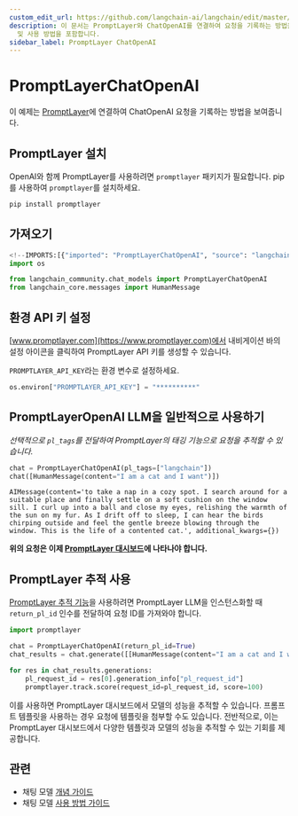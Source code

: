 ```yaml
---
custom_edit_url: https://github.com/langchain-ai/langchain/edit/master/docs/docs/integrations/chat/promptlayer_chatopenai.ipynb
description: 이 문서는 PromptLayer와 ChatOpenAI를 연결하여 요청을 기록하는 방법을 설명합니다. 설치, 환경 변수 설정
  및 사용 방법을 포함합니다.
sidebar_label: PromptLayer ChatOpenAI
---
```


# PromptLayerChatOpenAI

이 예제는 [PromptLayer](https://www.promptlayer.com)에 연결하여 ChatOpenAI 요청을 기록하는 방법을 보여줍니다.

## PromptLayer 설치
OpenAI와 함께 PromptLayer를 사용하려면 `promptlayer` 패키지가 필요합니다. pip를 사용하여 `promptlayer`를 설치하세요.

```python
pip install promptlayer
```


## 가져오기

```python
<!--IMPORTS:[{"imported": "PromptLayerChatOpenAI", "source": "langchain_community.chat_models", "docs": "https://api.python.langchain.com/en/latest/chat_models/langchain_community.chat_models.promptlayer_openai.PromptLayerChatOpenAI.html", "title": "PromptLayerChatOpenAI"}, {"imported": "HumanMessage", "source": "langchain_core.messages", "docs": "https://api.python.langchain.com/en/latest/messages/langchain_core.messages.human.HumanMessage.html", "title": "PromptLayerChatOpenAI"}]-->
import os

from langchain_community.chat_models import PromptLayerChatOpenAI
from langchain_core.messages import HumanMessage
```


## 환경 API 키 설정
[www.promptlayer.com](https://www.promptlayer.com)에서 내비게이션 바의 설정 아이콘을 클릭하여 PromptLayer API 키를 생성할 수 있습니다.

`PROMPTLAYER_API_KEY`라는 환경 변수로 설정하세요.

```python
os.environ["PROMPTLAYER_API_KEY"] = "**********"
```


## PromptLayerOpenAI LLM을 일반적으로 사용하기
*선택적으로 `pl_tags`를 전달하여 PromptLayer의 태깅 기능으로 요청을 추적할 수 있습니다.*

```python
chat = PromptLayerChatOpenAI(pl_tags=["langchain"])
chat([HumanMessage(content="I am a cat and I want")])
```


```output
AIMessage(content='to take a nap in a cozy spot. I search around for a suitable place and finally settle on a soft cushion on the window sill. I curl up into a ball and close my eyes, relishing the warmth of the sun on my fur. As I drift off to sleep, I can hear the birds chirping outside and feel the gentle breeze blowing through the window. This is the life of a contented cat.', additional_kwargs={})
```


**위의 요청은 이제 [PromptLayer 대시보드](https://www.promptlayer.com)에 나타나야 합니다.**

## PromptLayer 추적 사용
[PromptLayer 추적 기능](https://magniv.notion.site/Track-4deee1b1f7a34c1680d085f82567dab9)을 사용하려면 PromptLayer LLM을 인스턴스화할 때 `return_pl_id` 인수를 전달하여 요청 ID를 가져와야 합니다.

```python
import promptlayer

chat = PromptLayerChatOpenAI(return_pl_id=True)
chat_results = chat.generate([[HumanMessage(content="I am a cat and I want")]])

for res in chat_results.generations:
    pl_request_id = res[0].generation_info["pl_request_id"]
    promptlayer.track.score(request_id=pl_request_id, score=100)
```


이를 사용하면 PromptLayer 대시보드에서 모델의 성능을 추적할 수 있습니다. 프롬프트 템플릿을 사용하는 경우 요청에 템플릿을 첨부할 수도 있습니다. 전반적으로, 이는 PromptLayer 대시보드에서 다양한 템플릿과 모델의 성능을 추적할 수 있는 기회를 제공합니다.

## 관련

- 채팅 모델 [개념 가이드](/docs/concepts/#chat-models)
- 채팅 모델 [사용 방법 가이드](/docs/how_to/#chat-models)